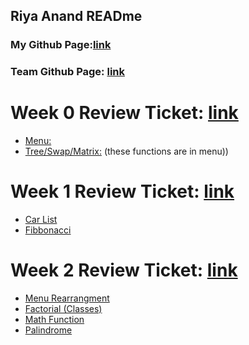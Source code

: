 ## Riya Anand READme
### My Github Page:[link](https://ranand2445.github.io/curly-knife/)
### Team Github Page: [link](https://kamryns.github.io/curly-cupboard/)
  
# Week 0 Review Ticket: [link](https://github.com/kamryns/curly-cupboard/issues/11)
- [Menu:](https://replit.com/@ranand2445/curly-knife-2#hacks/menu2.py)
- [Tree/Swap/Matrix:](https://replit.com/@ranand2445/curly-knife-2#hacks/week0/menu.py)
  (these functions are in menu))
# Week 1 Review Ticket: [link]((https://github.com/kamryns/curly-cupboard/issues/27))
- [Car List](https://replit.com/@ranand2445/curly-knife-2#hacks/week1/list.py)
- [Fibbonacci](https://replit.com/@ranand2445/curly-knife-2#hacks/week1/fibonacci.py)

# Week 2 Review Ticket: [link](https://github.com/kamryns/curlycupboard3.0/issues/25)
- [Menu Rearrangment](https://replit.com/@ranand2445/curly-knife-2#hacks/menu2.py)
- [Factorial (Classes)](https://replit.com/@ranand2445/curly-knife-2#hacks/week2/factorial.py)
- [Math Function](https://replit.com/@ranand2445/curly-knife-2#hacks/week2/factor.py)
- [Palindrome]()
